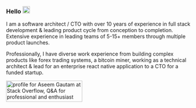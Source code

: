 ### Hello <img src="https://raw.githubusercontent.com/MartinHeinz/MartinHeinz/master/wave.gif" width="20px" height="20px">

I am a software architect / CTO with over 10 years of experience in full stack development & leading product cycle from conception to completion. Extensive experience in leading teams of 5-15+ members through multiple product launches.

Professionally, I have diverse work experience from building complex products like forex trading systems, a bitcoin miner, working as a technical architect & lead for an enterprise react native application to a CTO for a funded startup.

<a href="https://stackoverflow.com/users/213469/aseem-gautam"><img src="https://stackoverflow.com/users/flair/213469.png" width="208" height="58" alt="profile for Aseem Gautam at Stack Overflow, Q&amp;A for professional and enthusiast programmers" title="profile for Aseem Gautam at Stack Overflow, Q&amp;A for professional and enthusiast programmers"></a>
<!--
**aseemgautam/aseemgautam** is a ✨ _special_ ✨ repository because its `README.md` (this file) appears on your GitHub profile.


- 🔭 I’m currently working on ...
- 🌱 I’m currently learning ...
- 👯 I’m looking to collaborate on ...
- 🤔 I’m looking for help with ...
- 💬 Ask me about ...
- 📫 How to reach me: ...
- 😄 Pronouns: ...
- ⚡ Fun fact: ...
-->
